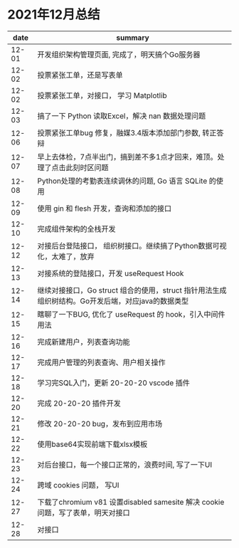 # 2021年12月总结

|date|summary|
| - | - |
|12-01| 开发组织架构管理页面, 完成了，明天搞个Go服务器 |
|12-02| 投票紧张工单，还是写表单 |
|12-02| 投票紧张工单，对接口， 学习 Matplotlib|
|12-03| 搞了一下 Python 读取Excel，解决 nan 数据处理问题|
|12-06| 投票紧张工单bug 修复，融媒3.4版本添加部门参数, 转正答辩|
|12-07| 早上去体检，7点半出门，搞到差不多1点才回来，难顶。处理了点击此刻时区问题|
|12-08| Python处理的考勤表连续调休的问题, Go 语言 SQLite 的使用|
|12-09| 使用 gin 和 flesh 开发，查询和添加的接口|
|12-10| 完成组件架构的全栈开发|
|12-12| 对接后台登陆接口， 组织树接口。继续搞了Python数据可视化，太难了，放弃|
|12-13| 对接系统的登陆接口，开发 useRequest Hook|
|12-14| 继续对接接口，Go struct 组合的使用，struct 指针用法生成组织树结构。Go开发后端，对应java的数据类型|
|12-15| 瞎聊了一下BUG, 优化了 useRequest 的 hook，引入中间件用法|
|12-16| 完成新建用户，列表查询功能|
|12-17| 完成用户管理的列表查询、用户相关操作|
|12-18| 学习完SQL入门，更新 20-20-20 vscode 插件|
|12-20| 完成 20-20-20 插件开发|
|12-21| 修改 20-20-20 bug，发布到应用市场|
|12-22| 使用base64实现前端下载xlsx模板|
|12-23| 对后台接口，每一个接口正常的，浪费时间, 写了一下UI|
|12-24| 跨域 cookies 问题， 写UI|
|12-27| 下载了chromium v81 设置disabled samesite 解决 cookie 问题，写了表单，明天对接口|
|12-28| 对接口|